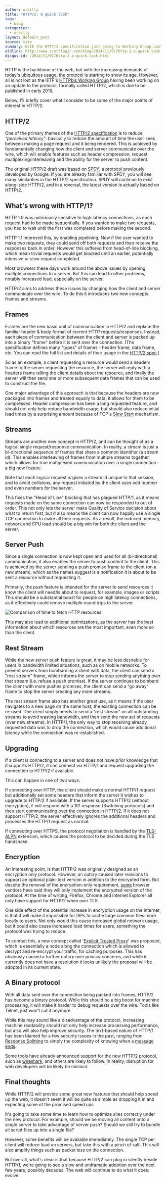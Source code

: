 ```yaml
---
author: wreilly
title: "HTTP/2: A quick look"
tags: 
  - blog
categories: 
  - wreilly
layout: default_post
source: site
summary: With the HTTP/2 specification just going to Working Group Last Call and due for publication in early 2015, I thought now would be a good time to have a quick look at what's changing.
oldlink: http://www.scottlogic.com/blog/2014/11/07/http-2-a-quick-look.html
disqus-id: /2014/11/07/http-2-a-quick-look.html
---
```


HTTP is the backbone of the web, but with the increasing demands of today's
ubiquitous usage, the protocol is starting to show its age. However, all is not
lost as the IETF's [HTTPbis Working Group][1] having been working on an update
to the protocol, formally called HTTP/2, which is due to be published in early
2015.

[1]: <http://trac.tools.ietf.org/wg/httpbis/trac/wiki>

Below, I'll briefly cover what I consider to be some of the major points of
interest in HTTP/2.

HTTP/2
------

One of the primary themes of the [HTTP/2 specification][2] is to reduce
*"perceived latency*": basically to reduce the amount of time the user sees
between making a page request and it being rendered. This is achieved by
fundamentally changing how the client and server communicate over the wire,
which will enable features such as header compression, request
multiplexing/interleaving and the ability for the server to push content.

[2]: <http://http2.github.io/http2-spec/index.html>

The original HTTP/2 draft was based on [SPDY][3], a protocol previously
developed by Google. If you are already familiar with SPDY, you will see many
similarities in the HTTP/2 specification. SPDY will continue to exist along-side
HTTP/2, and in a reversal, the latest version is actually based on HTTP/2.

[3]: <http://dev.chromium.org/spdy/spdy-whitepaper>

What's wrong with HTTP/1?
-------------------------

HTTP 1.0 was notoriously sensitive to high latency connections, as each request
had to be made sequentially. If you wanted to make two requests, you had to wait
until the first was completed before making the second.

HTTP 1.1 improved this, by enabling pipelining. Now if the user wanted to make
two requests, they could send off both requests and then receive the responses
back in order. However this suffered from head-of-line blocking, which mean
trivial requests would get blocked until an earlier, potentially intensive or
slow request completed.

Most browsers these days work around the above issues by opening multiple
connections to a server. But this can lead to other problems, notably increased
load, especially on the server.

HTTP/2 aims to address these issues by changing how the client and server
communicate over the wire. To do this it introduces two new concepts: frames and
streams.

Frames
------

Frames are the new basic unit of communication in HTTP/2 and replace the
familiar header & body format of current HTTP requests/responses. Instead, each
piece of communication between the client and server is packed up into a binary
"frame" before it is sent over the connection. (The specification defines many
"types" of frames - header frame, data frame, etc. You can read the full list
and details of their usage in the [HTTP/2 spec][4].)

[4]: <http://http2.github.io/http2-spec/index.html#FrameTypes>

So as an example, a client requesting a resource would send a headers frame to
the server requesting the resource, the server will reply with a headers frame
telling the client details about the resource, and finally the server will then
send one or more subsequent data frames that can be used to construct the file.

One major advantage of this approach is that because the headers are now
packaged into frames and treated equally to data, it allows for them to be
compressed. Header compression has been a long requested feature, and should not
only help reduce bandwidth usage, but should also reduce initial load times by a
surprising amount because of TCP's [Slow Start][5] mechanism.

[5]: <https://www.igvita.com/2011/10/20/faster-web-vs-tcp-slow-start/>

Streams
-------

Streams are another new concept in HTTP/2, and can be thought of as a logical
single request/response communication. In reality, a stream is just a
bi-directional sequence of frames that share a common identifier (a stream id).
This enables interleaving of frames from multiple streams together, which allows
for true multiplexed communication over a single connection - a big new feature.

Note that each logical request is given a stream id unique to that session, and
to avoid collisions, any request initiated by the client uses odd number and
even numbers for the server.

This fixes the "Head of Line" blocking that has plagued HTTP/1, as it means
requests made on the same connection can now be responded to out of order. This
not only lets the server make Quality of Service decision about what to return
first, but it also means the client can now happily use a single TCP connection
to make all their requests. As a result, the reduced memory, network and CPU
load should be a big win for both the client and the server.

Server Push
-----------

Since a single connection is now kept open and used for all (bi-directional)
communication, it also enables the server to push content to the client. This is
achieved by the server sending a push promise frame to the client (on a new
stream), which as the names suggest is a notification it is about to be sent a
resource without requesting it.

Primarily, the push feature is intended for the server to send resources it know
the client will need/is about to request, for example, images or scripts. This
should be a substantial boost for people on high latency connections, as it
effectively could remove multiple round trips to the server.

![Comparison of time to fetch HTTP resources][6]

[6]: <{{site.github.url}}/wreilly/assets/http2/http-timing-diagram.png>

This may also lead to additional optimizations, as the server has the best
information about which resources are the most important, even more so than the
client.

Rest Stream
-----------

While the new server push feature is great, it may be less desirable for users
in bandwidth limited situations, such as on mobile networks. To prevent servers
from bombarding a client with data, the client can send a "rest stream" frame,
which informs the server to stop sending anything over that stream (i.e. refuse
a push promise). If the server continues to bombard the client with more pushes
promises, the client can send a "go away" frame to stop the server creating any
more streams.

The rest stream frame also has another great use, as it means if the user
navigates to a new page on the same host, the existing connection can be
re-used. The client simply needs to send a "rest stream" on all outstanding
streams to avoid wasting bandwidth, and then send the new set of requests (over
new streams). In HTTP/1, the only way to stop receiving already requested data
was to drop the connection, which would cause additional latency while the
connection was re-established.

Upgrading
---------

If a client is connecting to a server and does not have prior knowledge that it
supports HTTP/2, it can connect via HTTP/1 and request upgrading the connection
to HTTP/2 if available.

This can happen in one of two ways:

If connecting over HTTP, the client should make a normal HTTP/1 request but
additionally set some headers that inform the server it wishes to upgrade to
HTTP/2 if available. If the server supports HTTP/2 (without encryption), it will
respond with a 101 response (Switching protocols) and then start communicating
over the connection in HTTP/2. If it does not support HTTP/2, the server
effectively ignores the additional headers and processes the HTTP/1 request as
normal.

If connecting over HTTPS, the protocol negotiation is handled by the
[TLS-ALPN][7] extension, which causes the protocol to be decided during the TLS
handshake.

[7]: <http://tools.ietf.org/html/rfc7301>

Encryption
----------

An interesting point, is that HTTP/2 was originally designed as an encryption
only protocol. However, an outcry caused later revisions to support an optional
plain-text version in addition to the encrypted form. But despite the removal of
the encryption-only requirement, [some][8] browser vendors have said they will
only implement the encrypted version of the protocol. At the time of writing,
Firefox, Chrome and Internet Explorer all only have support for HTTP/2 when over
TLS.

[8]: <https://wiki.mozilla.org/Networking/http2>

One side effect of the potential increase in encryption usage on the internet,
is that it will make it impossible for ISPs to cache large common files more
locally to users. Not only would this cause increased global network usage, but
it could also cause increased load times for users, something the protocol was
trying to reduce.

To combat this, a new concept called '[Explicit Trusted Proxy][9]' was proposed,
which is essentially a node along the connection which is allowed to decrypt and
re-encrypt your traffic, for caching purposes. This has obviously caused a
further outcry over privacy concerns, and while it currently does not have a
resolution it looks unlikely the proposal will be adopted in its current state.

[9]: <http://tools.ietf.org/html/draft-loreto-httpbis-trusted-proxy20-01>

A Binary protocol
-----------------

With all data sent over the connection being packed into frames, HTTP/2 has
become a binary protocol. While this should be a big boost for machine
processing, it will make it harder to debug requests over the wire. Tools like
Telnet, just won't cut it anymore.

While this may sound like a disadvantage of the protocol, increasing machine
readability should not only help increase processing performance, but also will
also help improve security. The text-based nature of HTTP/1 has been blamed for
a few security issues in the past, ranging from [Response Splitting][10] to
simply the complexity of knowing when a [message][11] [ends][12].

[10]: <https://www.owasp.org/index.php/HTTP_Response_Splitting>

[11]: <http://tools.ietf.org/html/draft-ietf-httpbis-p1-messaging-25\#section-3.3.3>

[12]: <http://www.w3.org/Protocols/rfc2616/rfc2616-sec4.html#sec4.4>

Some tools have already announced support for the new HTTP/2 protocol, such as
[wireshark][13], and others are likely to follow. In reality, disruption for web
developers will be likely be minimal.

[13]: <https://bugs.wireshark.org/bugzilla/show_bug.cgi?id=9042>

Final thoughts
--------------

While HTTP/2 will provide some great new features that should help speed up the
web, it doesn't seem it will be quite as simple as dropping it in and expecting
some of the promised speed ups.

It's going to take some time to learn how to optimize sites correctly under the
new protocol. For example, should we be moving all content onto a single server
to take advantage of server push? Should we still try to bundle all script files
up into a single file?

However, some benefits will be available immediately. The single TCP per client
will reduce load on servers, but take this with a pinch of salt. This will
also amplify things such as packet loss on the connection.

But overall, what's clear is that because HTTP/2 can plug in silently beside
HTTP/1, we're going to see a slow and undramatic adoption over the next few
years, possibly decades. The web will continue to do what it does: evolve.
